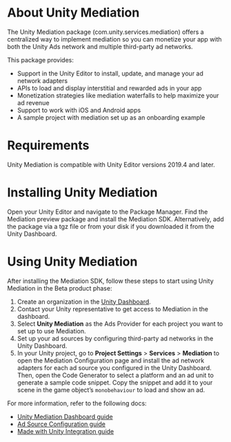 
# About Unity Mediation
The Unity Mediation package (com.unity.services.mediation) offers a centralized way to implement mediation so you can monetize your app with both the Unity Ads network and multiple third-party ad networks.

This package provides:

* Support in the Unity Editor to install, update, and manage your ad network adapters
* APIs to load and display interstitial and rewarded ads in your app
* Monetization strategies like mediation waterfalls to help maximize your ad revenue
* Support to work with iOS and Android apps
* A sample project with mediation set up as an onboarding example

# Requirements
Unity Mediation is compatible with Unity Editor versions 2019.4 and later.

# Installing Unity Mediation
Open your Unity Editor and navigate to the Package Manager. Find the Mediation preview package and install the Mediation SDK. Alternatively, add the package via a tgz file or from your disk if you downloaded it from the Unity Dashboard.

# Using Unity Mediation
After installing the Mediation SDK, follow these steps to start using Unity Mediation in the Beta product phase:

1. Create an organization in the [Unity Dashboard](https://dashboard.unity3d.com/monetization).
2. Contact your Unity representative to get access to Mediation in the dashboard.
3. Select **Unity Mediation** as the Ads Provider for each project you want to set up to use Mediation.
4. Set up your ad sources by configuring third-party ad networks in the Unity Dashboard.
5. In your Unity project, go to **Project Settings** > **Services** > **Mediation** to open the Mediation Configuration page and install the ad network adapters for each ad source you configured in the Unity Dashboard. Then, open the Code Generator to select a platform and an ad unit to generate a sample code snippet. Copy the snippet and add it to your scene in the game object’s `monobehaviour` to load and show an ad.  

For more information, refer to the following docs: 
* [Unity Mediation Dashboard guide](http://documentation.cloud.unity3d.com/en/articles/5046463-unity-mediation-dashboard-guide)
* [Ad Source Configuration guide](http://documentation.cloud.unity3d.com/en/articles/5046485-unity-mediation-ad-source-configuration)
* [Made with Unity Integration guide](http://documentation.cloud.unity3d.com/en/articles/5046495-made-with-unity-mediation-integration-guide)
